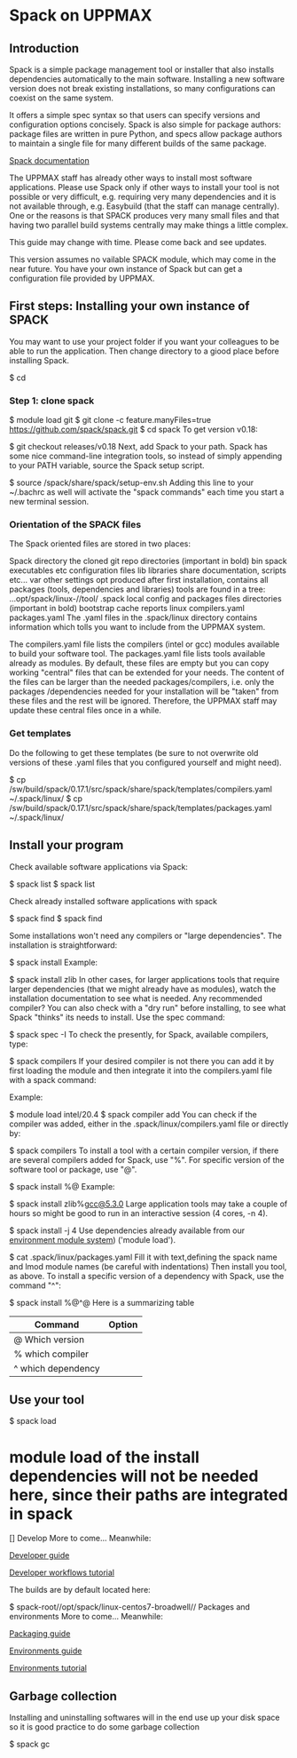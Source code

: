 # Spack on UPPMAX

## Introduction

Spack is a simple package management tool or installer that also installs dependencies automatically to the main software. Installing a new software version does not break existing installations, so many configurations can coexist on the same system.

It offers a simple spec syntax so that users can specify versions and configuration options concisely. Spack is also simple for package authors: package files are written in pure Python, and specs allow package authors to maintain a single file for many different builds of the same package.

[Spack documentation](spack.readthedocs.io/en/latest/)

The UPPMAX staff has already other ways to install most software applications. Please use Spack only if other ways to install your tool is not possible or very difficult, e.g. requiring very many dependencies and it is not available through, e.g. Easybuild (that the staff can manage centrally). One or the reasons is that SPACK produces very many small files and that having two parallel build systems centrally may make things a little complex.

This guide may change with time. Please come back and see updates.

This version assumes no vailable SPACK module, which may come in the near future.
You have your own instance of Spack but can get a configuration file provided by UPPMAX.

## First steps: Installing your own instance of SPACK
You may want to use your project folder if you want your colleagues to be able to run the application. Then change directory to a giood place before installing Spack.

$ cd <good place>

### Step 1: clone spack

$ module load git
$ git clone -c feature.manyFiles=true https://github.com/spack/spack.git 
$ cd spack
To get version v0.18:

$ git checkout releases/v0.18
Next, add Spack to your path. Spack has some nice command-line integration tools, so instead of simply appending to your PATH variable, source the Spack setup script.

$ source <root dir of spack>/spack/share/spack/setup-env.sh
Adding this line to your ~/.bachrc as well will activate the "spack commands" each time you start a new terminal session.

### Orientation of the SPACK files
The Spack oriented files are stored in two places:

Spack directory
the cloned git repo
directories (important in bold)
bin        spack executables
etc        configuration files
lib         libraries
share    documentation, scripts etc...
var        other settings
opt        produced after first installation, contains all packages (tools, dependencies and libraries) 
             tools are found in a tree: ...opt/spack/linux-<arch>/<compiler>/tool/
.spack
local config and packages files
directories (important in bold)
bootstrap
cache
reports
linux
​compilers.yaml     
packages.yaml
The .yaml files in the .spack/linux directory contains information which tolls you want to include from the UPPMAX system. 

The compilers.yaml file lists the compilers (intel or gcc) modules available to build your software tool.
The packages.yaml file lists tools available already as modules.
By default, these files are empty but you can copy working "central" files that can be extended for your needs. The content of the files can be larger than the needed packages/compilers, i.e. only the packages /dependencies needed for your installation will be "taken" from these files and the rest will be ignored. Therefore, the UPPMAX staff may update these central files once in a while. 

### Get templates

Do the following to get these templates (be sure to not overwrite old versions of these .yaml files that you configured yourself and might need).

$ cp /sw/build/spack/0.17.1/src/spack/share/spack/templates/compilers.yaml ~/.spack/linux/
$ cp /sw/build/spack/0.17.1/src/spack/share/spack/templates/packages.yaml ~/.spack/linux/

## Install your program
Check available software applications via Spack: 

$ spack list
$ spack list <search string>
Check already installed software applications with spack

$ spack find
$ spack find <search string>
Some installations won't need any compilers or "large dependencies". The installation is straightforward:

$ spack install <tool>
Example:

$ spack install zlib
In other cases, for larger applications tools that require larger dependencies (that we might already have as modules), watch the installation documentation to see what is needed. Any recommended compiler? You can also check with a "dry run" before installing, to see what Spack "thinks" its needs to install. Use the spec command:

$ spack spec -I <tool>
To check the presently, for Spack, available compilers, type:

$ spack compilers
If your desired compiler is not there you can add it by first loading the module and then integrate it into the compilers.yaml file with a spack command:

Example:

$ module load intel/20.4
$ spack compiler add
You can check if the compiler was added, either in the .spack/linux/compilers.yaml file or directly by:

$ spack compilers
To install a tool with a certain compiler version, if there are several compilers added for Spack, use "%". For specific version of the software tool or package, use "@".

$ spack install <tool>%<compiler>@<compiler-version>
Example:

$ spack install zlib%gcc@5.3.0
Large application tools may take a couple of hours so might be good to run in an interactive session (4 cores, -n 4).

$ spack install -j 4 <tool>
Use dependencies already available from our [environment module system](../cluster_userguide/modules.md)) ('module load').

$ cat .spack/linux/packages.yaml
Fill it with text,defining the spack name and lmod module names (be careful with indentations)
Then install you tool, as above.
To install a specific version of a dependency with Spack, use the command "^":

$ spack install <tool>%<compiler>@<compiler-version>^<dependency>@<version>
Here is a summarizing table

|Command	|Option |
|-|-|
|@	Which version|
|%	which compiler|
|^	which dependency|

## Use your tool
$ spack load <tool>  

# module load of the install dependencies will not be needed here, since their paths are integrated in spack
<tool> [<arguments>]
Develop 
More to come... Meanwhile: 

[Developer guide](spack.readthedocs.io/en/latest/developer_guide.html)

[Developer workflows tutorial](spack-tutorial.readthedocs.io/en/lanl19/tutorial_developer_workflows.html)

The builds are by default located here: 

$ spack-root//opt/spack/linux-centos7-broadwell/<compiler-version>/
Packages and environments
More to come... Meanwhile: 

[Packaging guide](spack-tutorial.readthedocs.io/en/lanl19/tutorial_developer_workflows.html)

[Environments guide](spack.readthedocs.io/en/latest/environments.html)

[Environments tutorial](spack-tutorial.readthedocs.io/en/lanl19/tutorial_environments.html)

## Garbage collection
Installing and uninstalling softwares will in the end use up your disk space so it is good practice to do some garbage collection

$ spack gc

